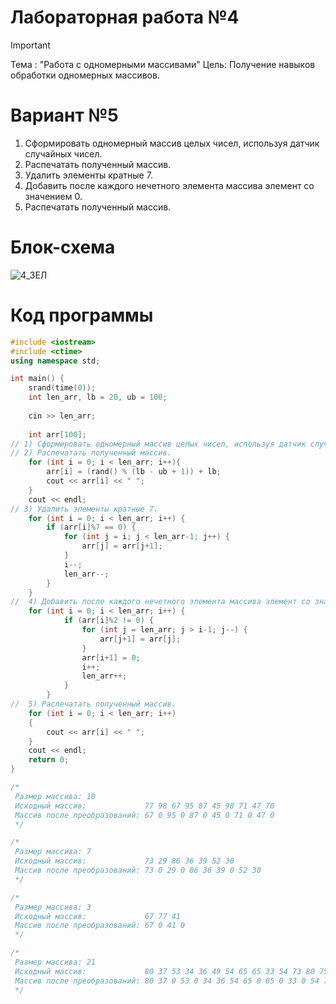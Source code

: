 # Лабораторная работа №4
>[!IMPORTANT]
>Тема : "Работа с одномерными массивами"
>Цель: Получение навыков обработки одномерных массивов.

# Вариант №5
1) Сформировать одномерный массив целых чисел, используя датчик случайных чисел.
2) Распечатать полученный массив.
3) Удалить элементы кратные 7.
4) Добавить после каждого нечетного элемента массива элемент со значением 0.
5) Распечатать полученный массив.

# Блок-схема
![4_ЗЕЛ](https://github.com/MouseViolin/Labs_PSTU_2023/assets/129219043/af5a3aec-0071-4131-b6fd-b3adc01a9262)


# Код программы

```cpp
#include <iostream>
#include <ctime>
using namespace std;

int main() {
    srand(time(0));
    int len_arr, lb = 20, ub = 100;
    
    cin >> len_arr;
    
    int arr[100];
// 1) Сформировать одномерный массив целых чисел, используя датчик случайных чисел.
// 2) Распечатать полученный массив.
    for (int i = 0; i < len_arr; i++){
        arr[i] = (rand() % (lb - ub + 1)) + lb;
        cout << arr[i] << " ";
    }
    cout << endl;
// 3) Удалить элементы кратные 7.
    for (int i = 0; i < len_arr; i++) {
        if (arr[i]%7 == 0) {
            for (int j = i; j < len_arr-1; j++) {
                arr[j] = arr[j+1];
            }
            i--;
            len_arr--;
        }
    }
//  4) Добавить после каждого нечетного элемента массива элемент со значением 0.
    for (int i = 0; i < len_arr; i++) {
            if (arr[i]%2 != 0) {
                for (int j = len_arr; j > i-1; j--) {
                    arr[j+1] = arr[j];
                }
                arr[i+1] = 0;
                i++;
                len_arr++;
            }
        }
//  5) Распечатать полученный массив.
    for (int i = 0; i < len_arr; i++)
    {
        cout << arr[i] << " ";
    }
    cout << endl;
    return 0;
}

/*
 Размер массива: 10
 Исходный массив:             77 98 67 95 87 45 98 71 47 70
 Массив после преобразований: 67 0 95 0 87 0 45 0 71 0 47 0
 */

/*
 Размер массива: 7
 Исходный массив:             73 29 86 36 39 52 30
 Массив после преобразований: 73 0 29 0 86 36 39 0 52 30
 */

/*
 Размер массива: 3
 Исходный массив:             67 77 41
 Массив после преобразований: 67 0 41 0
 */

/*
 Размер массива: 21
 Исходный массив:             80 37 53 34 36 49 54 65 65 33 54 73 80 75 81 42 85 73 51 42 43
 Массив после преобразований: 80 37 0 53 0 34 36 54 65 0 65 0 33 0 54 73 0 80 75 0 81 0 85 0 73 0 51 0 43 0
 */

```

